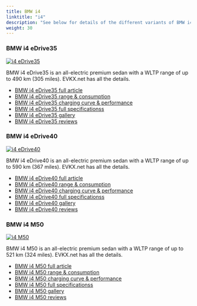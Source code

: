 ```yaml
---
title: BMW i4
linktitle: "i4"
description: "See below for details of the different variants of BMW i4"
weight: 30
---
```

### BMW i4 eDrive35

<a href="i4_edrive35/"><img src="https://media.evkx.net/multimedia/models/bmw/i4/i4_edrive35/main_1_st.jpg" class="img-fluid" alt="i4 eDrive35" ></a>

BMW i4 eDrive35 is an all-electric premium sedan with a WLTP range of up to 490 km (305 miles). EVKX.net has all the details. 

- [BMW i4 eDrive35 full article](i4_edrive35/)
- [BMW i4 eDrive35 range & consumption](i4_edrive35/rangeandconsumption)
- [BMW i4 eDrive35 charging curve & performance](i4_edrive35/chargingcurve)
- [BMW i4 eDrive35 full specificationss](i4_edrive35/specifications)
- [BMW i4 eDrive35 gallery](i4_edrive35/gallery)
- [BMW i4 eDrive35 reviews](i4_edrive35/reviews)

### BMW i4 eDrive40

<a href="i4_edrive40/"><img src="https://media.evkx.net/multimedia/models/bmw/i4/i4_edrive40/main_1_st.jpg" class="img-fluid" alt="i4 eDrive40" ></a>

BMW i4 eDrive40 is an all-electric premium sedan with a WLTP range of up to 590 km (367 miles). EVKX.net has all the details. 

- [BMW i4 eDrive40 full article](i4_edrive40/)
- [BMW i4 eDrive40 range & consumption](i4_edrive40/rangeandconsumption)
- [BMW i4 eDrive40 charging curve & performance](i4_edrive40/chargingcurve)
- [BMW i4 eDrive40 full specificationss](i4_edrive40/specifications)
- [BMW i4 eDrive40 gallery](i4_edrive40/gallery)
- [BMW i4 eDrive40 reviews](i4_edrive40/reviews)

### BMW i4 M50

<a href="i4_m50/"><img src="https://media.evkx.net/multimedia/models/bmw/i4/i4_m50/main_1_st.jpg" class="img-fluid" alt="i4 M50" ></a>

BMW i4 M50 is an all-electric premium sedan with a WLTP range of up to 521 km (324 miles). EVKX.net has all the details. 

- [BMW i4 M50 full article](i4_m50/)
- [BMW i4 M50 range & consumption](i4_m50/rangeandconsumption)
- [BMW i4 M50 charging curve & performance](i4_m50/chargingcurve)
- [BMW i4 M50 full specificationss](i4_m50/specifications)
- [BMW i4 M50 gallery](i4_m50/gallery)
- [BMW i4 M50 reviews](i4_m50/reviews)

